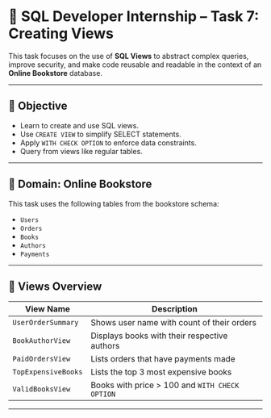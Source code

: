 # 🧠 SQL Developer Internship – Task 7: Creating Views

This task focuses on the use of **SQL Views** to abstract complex queries, improve security, and make code reusable and readable in the context of an **Online Bookstore** database.

---

## 🎯 Objective

- Learn to create and use SQL views.
- Use `CREATE VIEW` to simplify SELECT statements.
- Apply `WITH CHECK OPTION` to enforce data constraints.
- Query from views like regular tables.

---

## 🧩 Domain: Online Bookstore

This task uses the following tables from the bookstore schema:

- `Users`
- `Orders`
- `Books`
- `Authors`
- `Payments`

---

## 📁 Views Overview

| View Name            | Description                                   |
|----------------------|-----------------------------------------------|
| `UserOrderSummary`   | Shows user name with count of their orders    |
| `BookAuthorView`     | Displays books with their respective authors  |
| `PaidOrdersView`     | Lists orders that have payments made          |
| `TopExpensiveBooks`  | Lists the top 3 most expensive books          |
| `ValidBooksView`     | Books with price > 100 and `WITH CHECK OPTION`|

---
